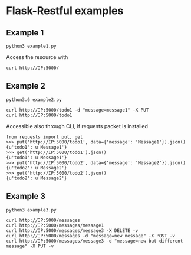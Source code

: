# Flask-Restful examples

## Example 1
```
python3 example1.py
```

Access the resource with
```
curl http://IP:5000/
```

## Example 2
```
python3.6 example2.py
```

```
curl http://IP:5000/todo1 -d "message=message1" -X PUT
curl http://IP:5000/todo1
```

Accessible also through CLI, if requests packet is installed

```
from requests import put, get
>>> put('http://IP:5000/todo1', data={'message': 'Message1'}).json()
{u'todo1': u'Message1'}
>>> get('http://IP:5000/todo1').json()
{u'todo1': u'Message1'}
>>> put('http://IP:5000/todo2', data={'message': 'Message2'}).json()
{u'todo2': u'Message2'}
>>> get('http://IP:5000/todo2').json()
{u'todo2': u'Message2'}
```

## Example 3
```
python3 example3.py
```
```
curl http://IP:5000/messages
curl http://IP:5000/messages/message1
curl http://IP:5000/messages/message3 -X DELETE -v
curl http://IP:5000/messages -d "message=new message" -X POST -v
curl http://IP:5000/messages/message3 -d "message=new but different message" -X PUT -v
```
